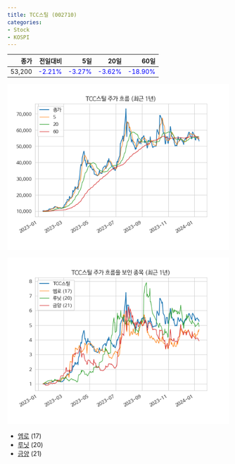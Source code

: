 ```yaml
---
title: TCC스틸 (002710)
categories:
- Stock
- KOSPI
---
```


|종가|전일대비|5일|20일|60일|
|---:|-------:|--:|---:|---:|
|53,200|<span style="color: blue">-2.21%</span>|<span style="color: blue">-3.27%</span>|<span style="color: blue">-3.62%</span>|<span style="color: blue">-18.90%</span>|


<!-- more -->

![002710](/assets/images/stock/002710.png)

![002710](/assets/images/stock/002710_sim.png)

- [엠로](/058970/) (17)
- [루닛](/328130/) (20)
- [금양](/001570/) (21)